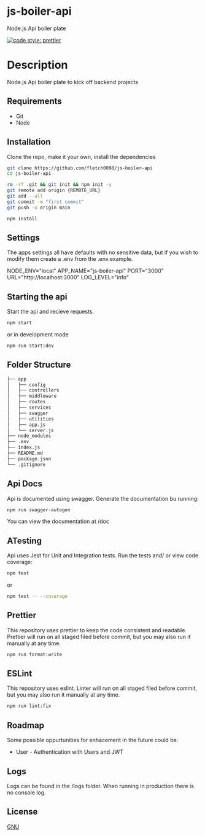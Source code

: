 # js-boiler-api

Node.js Api boiler plate

[![code style: prettier](https://img.shields.io/badge/code_style-prettier-ff69b4.svg?style=flat-square)](https://github.com/prettier/prettier)

# Description

Node.js Api boiler plate to kick off backend projects

## Requirements

- Git
- Node

## Installation

Clone the repo, make it your own, install the dependencies

```bash
git clone https://github.com/fletch0098/js-boiler-api
cd js-boiler-api
```

```bash
rm -rf .git && git init && npm init -y
git remote add origin {REMOTE_URL}
git add --all
git commit -m "first commit"
git push -u origin main
```

```bash
npm install
```

## Settings

The apps settings all have defaults with no sensitive data, but if you wish to modify them create a .env from the .env.example.

NODE_ENV="local"
APP_NAME="js-boiler-api"
PORT="3000"
URL="http://localhost:3000"
LOG_LEVEL="info"

## Starting the api

Start the api and recieve requests.

```bash
npm start
```

or in development mode

```bash
npm run start:dev
```

## Folder Structure

```bash
├── app
│   ├── config
│   ├── controllers
│   ├── middleware
│   ├── routes
│   ├── services
│   ├── swagger
│   ├── utilities
│   ├── app.js
│   └── server.js
├── node_modules
├── .env
├── index.js
├── README.md
├── package.json
└── .gitignore
```

## Api Docs

Api is documented using swagger. Generate the documentation bu running:

```bash
npm run swagger-autogen
```

You can view the documentation at /doc

## ATesting

Api uses Jest for Unit and Integration tests. Run the tests and/ or view code coverage:

```bash
npm test
```

or

```bash
npm test -- --coverage
```

## Prettier

This repository uses prettier to keep the code consistent and readable. Prettier will run on all staged filed before commit, but you may also run it manually at any time.

```bash
npm run format:write
```

## ESLint

This repository uses eslint. Linter will run on all staged filed before commit, but you may also run it manually at any time.

```bash
npm run lint:fix
```

## Roadmap

Some possible oppurtunities for enhacement in the future could be:

- User - Authentication with Users and JWT

## Logs

Logs can be found in the /logs folder. When running in production there is no console log.

## License

[GNU](https://choosealicense.com/licenses/gpl-3.0/)
